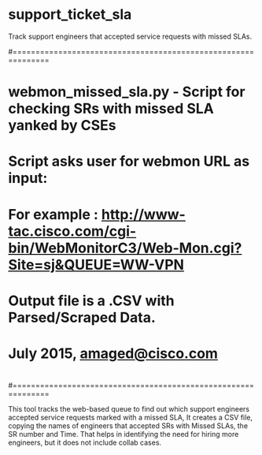 # support_ticket_sla
Track support engineers that accepted service requests with missed SLAs.

#==============================================================
# webmon_missed_sla.py - Script for checking SRs with missed SLA yanked by CSEs
# 
# Script asks user for webmon URL as input:
# For example : http://www-tac.cisco.com/cgi-bin/WebMonitorC3/Web-Mon.cgi?Site=sj&QUEUE=WW-VPN
#
# Output file is a .CSV with Parsed/Scraped Data.
#
# July 2015, amaged@cisco.com
#
#==============================================================

This tool tracks the web-based queue to find out which support engineers accepted service requests marked with a missed SLA, It creates a CSV file, copying the names of engineers that accepted SRs with Missed SLAs, the SR number and Time.
That helps in identifying the need for hiring more engineers, but it does not include collab cases.

